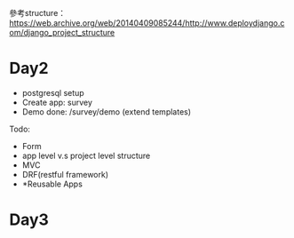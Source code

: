 參考structure：https://web.archive.org/web/20140409085244/http://www.deploydjango.com/django_project_structure<br>

# Day2
- postgresql setup
- Create app: survey
- Demo done: /survey/demo (extend templates)

Todo:
- Form
- app level v.s project level structure
- MVC
- DRF(restful framework)
- *Reusable Apps

# Day3


